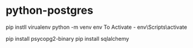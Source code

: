 # python-postgres

pip instll virualenv
python -m venv env
To Activate - env\Scripts\activate

pip install psycopg2-binary
pip install sqlalchemy
